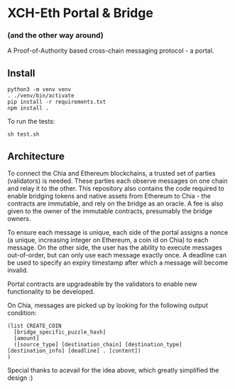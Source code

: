 # XCH-Eth Portal & Bridge
### (and the other way around)

A Proof-of-Authority based cross-chain messaging protocol - a portal.

## Install
```
python3 -m venv venv
. ./venv/bin/activate
pip install -r requirements.txt
npm install .
```
To run the tests:
```
sh test.sh
```
## Architecture

To connect the Chia and Ethereum blockchains, a trusted set of parties (validators) is needed. These parties each observe messages on one chain and relay it to the other. This repository also contains the code required to enable bridging tokens and native assets from Ethereum to Chia - the contracts are immutable, and rely on the bridge as an oracle. A fee is also given to the owner of the immutable contracts, presumably the bridge owners.

To ensure each message is unique, each side of the portal assigns a nonce (a unique, increasing integer on Ethereum, a coin id on Chia) to each message. On the other side, the user has the ability to execute messages out-of-order, but can only use each message exactly once. A deadline can be used to specify an expiry timestamp after which a message will become invalid.

Portal contracts are upgradeable by the validators to enable new functionality to be developed.

On Chia, messages are picked up by looking for the following output condition:

```
(list CREATE_COIN
  [bridge_specific_puzzle_hash]
  [amount]
  ([source_type] [destination_chain] [destination_type] [destination_info] [deadline] . [content])
)
```

Special thanks to acevail for the idea above, which greatly simplified the design :)
